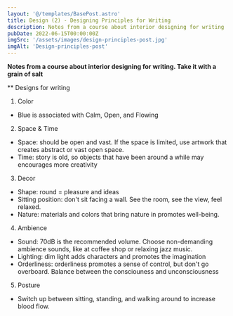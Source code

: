 ```yaml
---
layout: '@/templates/BasePost.astro'
title: Design (2) - Designing Principles for Writing
description: Notes from a course about interior designing for writing
pubDate: 2022-06-15T00:00:00Z
imgSrc: '/assets/images/design-principles-post.jpg'
imgAlt: 'Design-principles-post'
---
```


**Notes from a course about interior designing for writing. Take it with a grain of salt**

** Designs for writing
1. Color
- Blue is associated with Calm, Open, and Flowing

2. Space & Time
- Space: should be open and vast. If the space is limited, use artwork that creates abstract or vast open space.
- Time: story is old, so objects that have been around a while may encourages more creativity

3. Decor
- Shape: round = pleasure and ideas
- Sitting position: don't sit facing a wall. See the room, see the view, feel relaxed.
- Nature: materials and colors that bring nature in promotes well-being.

4. Ambience
- Sound: 70dB is the recommended volume. Choose non-demanding ambience sounds, like at coffee shop or relaxing jazz music.
- Lighting: dim light adds characters and promotes the imagination
- Orderliness: orderliness promotes a sense of control, but don't go overboard. Balance between the consciouness and unconsciousness

5. Posture
- Switch up between sitting, standing, and walking around to increase blood flow.
